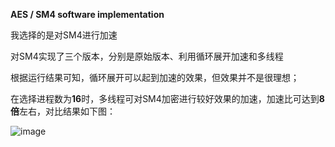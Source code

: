 **AES / SM4 software implementation**

我选择的是对SM4进行加速

对SM4实现了三个版本，分别是原始版本、利用循环展开加速和多线程

根据运行结果可知，循环展开可以起到加速的效果，但效果并不是很理想；

在选择进程数为**16**时，多线程可对SM4加密进行较好效果的加速，加速比可达到**8倍**左右，对比结果如下图：

![image](https://github.com/suibianchun/cxcysj/assets/138552183/f54a43d2-001d-4f6c-9603-be70bd394a81)




